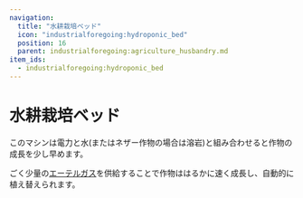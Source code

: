 ```yaml
---
navigation:
  title: "水耕栽培ベッド"
  icon: "industrialforegoing:hydroponic_bed"
  position: 16
  parent: industrialforegoing:agriculture_husbandry.md
item_ids:
  - industrialforegoing:hydroponic_bed
---
```


# 水耕栽培ベッド

このマシンは電力と<Color id="gold">水</Color>(またはネザー作物の場合は<Color id="gold">溶岩</Color>)と組み合わせると作物の成長を少し早めます。

ごく少量の[エーテルガス](../resource_production/ether_gas.md)を供給することで作物ははるかに速く成長し、自動的に植え替えられます。



<Recipe id="industrialforegoing:hydroponic_bed" />

